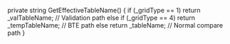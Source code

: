 private string GetEffectiveTableName()
{
    if (_gridType == 1)      return _valTableName;   // Validation path
    else if (_gridType == 4) return _tempTableName;  // BTE path
    else                     return _tableName;      // Normal compare path
}
